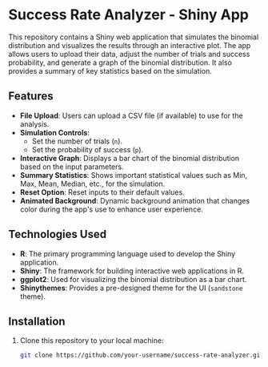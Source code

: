 # Success Rate Analyzer - Shiny App

This repository contains a Shiny web application that simulates the binomial distribution and visualizes the results through an interactive plot. The app allows users to upload their data, adjust the number of trials and success probability, and generate a graph of the binomial distribution. It also provides a summary of key statistics based on the simulation.

## Features

- **File Upload**: Users can upload a CSV file (if available) to use for the analysis.
- **Simulation Controls**: 
  - Set the number of trials (`n`).
  - Set the probability of success (`p`).
- **Interactive Graph**: Displays a bar chart of the binomial distribution based on the input parameters.
- **Summary Statistics**: Shows important statistical values such as Min, Max, Mean, Median, etc., for the simulation.
- **Reset Option**: Reset inputs to their default values.
- **Animated Background**: Dynamic background animation that changes color during the app's use to enhance user experience.

## Technologies Used

- **R**: The primary programming language used to develop the Shiny application.
- **Shiny**: The framework for building interactive web applications in R.
- **ggplot2**: Used for visualizing the binomial distribution as a bar chart.
- **Shinythemes**: Provides a pre-designed theme for the UI (`sandstone` theme).

## Installation

1. Clone this repository to your local machine:
   ```bash
   git clone https://github.com/your-username/success-rate-analyzer.git
